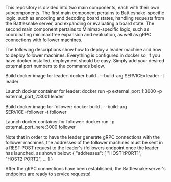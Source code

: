 This repository is divided into two main components, each with their own subcomponents.
The first main component pertains to Battlesnake-specific logic, such as encoding and decoding 
board states, handling requests from the Battlesnake server, and expanding or evaluating 
a board state.
The second main component pertains to Minimax-specific logic, such as coordinating minimax tree
expansion and evaluation, as well as gRPC connections with follower machines.

The following descriptions show how to deploy a leader machine and how to deploy follower machines.
Everything is configured in docker so, if you have docker installed, deployment should be easy. Simply 
add your desired external port numbers to the commands below.

Build docker image for leader:
docker build . --build-arg SERVICE=leader -t leader

Launch docker container for leader:
docker run -p external_port_1:3000 -p external_port_2:3001 leader

Build docker image for follower:
docker build . --build-arg SERVICE=follower -t follower

Launch docker container for follower:
docker run -p external_port_here:3000 follower

Note that in order to have the leader generate gRPC connections with the follower machines, the 
addresses of the follower machines must be sent in a REST POST request to the leader's /followers endpoint
once the leader has launched, as shown below:
{
    "addresses": [
        "HOST1:PORT1",
        "HOST2:PORT2",
        ...
    ]
}

After the gRPC connections have been established, the Battlesnake server's endpoints are ready to service requests!
